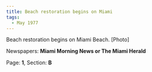 ```yaml
---  
title: Beach restoration begins on Miami  
tags:  
  - May 1977  
---  
```

  
Beach restoration begins on Miami Beach. [Photo]  
  
Newspapers: **Miami Morning News or The Miami Herald**  
  
Page: **1**, Section: **B** 
